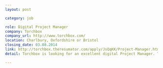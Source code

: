 ```yaml
---
layout: post

category: job

role: Digital Project Manager
company: Torchbox
company_url: http://www.torchbox.com/
location: Charlbury, Oxfordshire or Bristol
closing_date: 03.08.2014
link: http://torchbox.theresumator.com/apply/JsQqKK/Project-Manager.html
detail: Torchbox is looking for an excellent digital Project Manager. The lucky candidate will join our fantastic team working on some of the most exciting and rewarding digital projects in the industry with high profile clients including major charities and NGOs.

---
```

